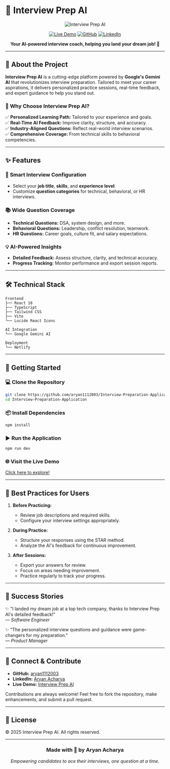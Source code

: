 # 🧠 **Interview Prep AI**

<div align="center">

![Interview Prep AI](https://images.unsplash.com/photo-1549923746-c502d488b3ea?auto=format&fit=crop&q=80&w=1200&h=400)

[![Live Demo](https://img.shields.io/badge/demo-live-brightgreen?style=for-the-badge)](https://vocal-baklava-4a3dd3.netlify.app/)
[![GitHub](https://img.shields.io/badge/github-aryan1112003-black?style=for-the-badge&logo=github)](https://github.com/aryan1112003)
[![LinkedIn](https://img.shields.io/badge/linkedin-Aryan%20Acharya-blue?style=for-the-badge&logo=linkedin)](https://www.linkedin.com/in/aryan-acharya-9b939b316/)

**Your AI-powered interview coach, helping you land your dream job! 🚀**

</div>

---

## 🌟 **About the Project**

**Interview Prep AI** is a cutting-edge platform powered by **Google's Gemini AI** that revolutionizes interview preparation. Tailored to meet your career aspirations, it delivers personalized practice sessions, real-time feedback, and expert guidance to help you stand out.

### 🎯 **Why Choose Interview Prep AI?**

✅ **Personalized Learning Path:** Tailored to your experience and goals.  
✅ **Real-Time AI Feedback:** Improve clarity, structure, and accuracy.  
✅ **Industry-Aligned Questions:** Reflect real-world interview scenarios.  
✅ **Comprehensive Coverage:** From technical skills to behavioral competencies.  

---

## ✨ **Features**

### 🎨 **Smart Interview Configuration**
- Select your **job title**, **skills**, and **experience level**.
- Customize **question categories** for technical, behavioral, or HR interviews.

### 📚 **Wide Question Coverage**
- **Technical Questions:** DSA, system design, and more.  
- **Behavioral Questions:** Leadership, conflict resolution, teamwork.  
- **HR Questions:** Career goals, culture fit, and salary expectations.  

### 💡 **AI-Powered Insights**
- **Detailed Feedback:** Assess structure, clarity, and technical accuracy.  
- **Progress Tracking:** Monitor performance and export session reports.

---

## 🛠️ **Technical Stack**

```plaintext
Frontend
├── React 18
├── TypeScript
├── Tailwind CSS
├── Vite
└── Lucide React Icons

AI Integration
└── Google Gemini AI

Deployment
└── Netlify
```

---

## 🚀 **Getting Started**

### 💻 **Clone the Repository**
```bash
git clone https://github.com/aryan1112003/Interview-Preparation-Application.git
cd Interview-Preparation-Application
```

### 📦 **Install Dependencies**
```bash
npm install
```

### ▶️ **Run the Application**
```bash
npm run dev
```

### 🌐 **Visit the Live Demo**
[Click here to explore!](https://vocal-baklava-4a3dd3.netlify.app/)

---

## 💪 **Best Practices for Users**

1. **Before Practicing:**
   - Review job descriptions and required skills.
   - Configure your interview settings appropriately.

2. **During Practice:**
   - Structure your responses using the STAR method.  
   - Analyze the AI's feedback for continuous improvement.

3. **After Sessions:**
   - Export your answers for review.  
   - Focus on areas needing improvement.  
   - Practice regularly to track your progress.  

---

## 🌈 **Success Stories**

✨ "I landed my dream job at a top tech company, thanks to Interview Prep AI's detailed feedback!"  
— *Software Engineer*  

✨ "The personalized interview questions and guidance were game-changers for my preparation."  
— *Product Manager*  

---

## 🔗 **Connect & Contribute**

- **GitHub:** [aryan1112003](https://github.com/aryan1112003)  
- **LinkedIn:** [Aryan Acharya](https://www.linkedin.com/in/aryan-acharya-9b939b316/)  
- **Live Demo:** [Interview Prep AI](https://vocal-baklava-4a3dd3.netlify.app/)  

Contributions are always welcome! Feel free to fork the repository, make enhancements, and submit a pull request.

---

## 📝 **License**

© 2025 Interview Prep AI. All rights reserved.

---

<div align="center">

### Made with 💖 by Aryan Acharya  
*Empowering candidates to ace their interviews, one question at a time.*

</div>
